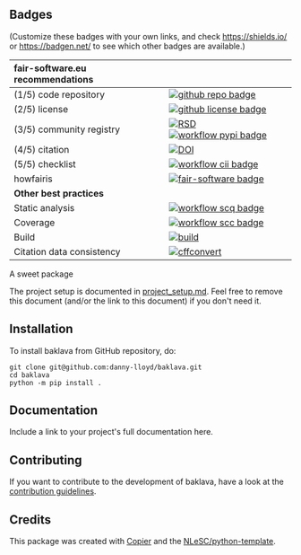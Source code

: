 ## Badges

(Customize these badges with your own links, and check https://shields.io/ or https://badgen.net/ to see which other badges are available.)

| fair-software.eu recommendations | |
| :-- | :--  |
| (1/5) code repository              | [![github repo badge](https://img.shields.io/badge/github-repo-000.svg?logo=github&labelColor=gray&color=blue)](https://github.com/danny-lloyd/baklava) |
| (2/5) license                      | [![github license badge](https://img.shields.io/github/license/danny-lloyd/baklava)](https://github.com/danny-lloyd/baklava) |
| (3/5) community registry           | [![RSD](https://img.shields.io/badge/rsd-baklava-00a3e3.svg)](https://www.research-software.nl/software/baklava) [![workflow pypi badge](https://img.shields.io/pypi/v/baklava.svg?colorB=blue)](https://pypi.python.org/project/baklava/) |
| (4/5) citation                     | [![DOI](https://zenodo.org/badge/DOI/<replace-with-created-DOI>.svg)](https://doi.org/<replace-with-created-DOI>)|
| (5/5) checklist                    | [![workflow cii badge](https://bestpractices.coreinfrastructure.org/projects/<replace-with-created-project-identifier>/badge)](https://bestpractices.coreinfrastructure.org/projects/<replace-with-created-project-identifier>) |
| howfairis                          | [![fair-software badge](https://img.shields.io/badge/fair--software.eu-%E2%97%8F%20%20%E2%97%8F%20%20%E2%97%8F%20%20%E2%97%8F%20%20%E2%97%8B-yellow)](https://fair-software.eu) |
| **Other best practices**           | &nbsp; |
| Static analysis                    | [![workflow scq badge](https://sonarcloud.io/api/project_badges/measure?project=danny-lloyd_baklava&metric=alert_status)](https://sonarcloud.io/dashboard?id=danny-lloyd_baklava) |
| Coverage                           | [![workflow scc badge](https://sonarcloud.io/api/project_badges/measure?project=danny-lloyd_baklava&metric=coverage)](https://sonarcloud.io/dashboard?id=danny-lloyd_baklava) || Documentation                      | [![Documentation Status](https://readthedocs.org/projects/baklava/badge/?version=latest)](https://baklava.readthedocs.io/en/latest/?badge=latest) || **GitHub Actions**                 | &nbsp; |
| Build                              | [![build](https://github.com/danny-lloyd/baklava/actions/workflows/build.yml/badge.svg)](https://github.com/danny-lloyd/baklava/actions/workflows/build.yml) |
| Citation data consistency          | [![cffconvert](https://github.com/danny-lloyd/baklava/actions/workflows/cffconvert.yml/badge.svg)](https://github.com/danny-lloyd/baklava/actions/workflows/cffconvert.yml) || SonarCloud                         | [![sonarcloud](https://github.com/danny-lloyd/baklava/actions/workflows/sonarcloud.yml/badge.svg)](https://github.com/danny-lloyd/baklava/actions/workflows/sonarcloud.yml) || Link checker              | [![link-check](https://github.com/danny-lloyd/baklava/actions/workflows/link-check.yml/badge.svg)](https://github.com/danny-lloyd/baklava/actions/workflows/link-check.yml) |## How to use baklava

A sweet package

The project setup is documented in [project_setup.md](project_setup.md). Feel free to remove this document (and/or the link to this document) if you don't need it.

## Installation

To install baklava from GitHub repository, do:

```console
git clone git@github.com:danny-lloyd/baklava.git
cd baklava
python -m pip install .
```

## Documentation

Include a link to your project's full documentation here.

## Contributing

If you want to contribute to the development of baklava,
have a look at the [contribution guidelines](CONTRIBUTING.md).

## Credits

This package was created with [Copier](https://github.com/copier-org/copier) and the [NLeSC/python-template](https://github.com/NLeSC/python-template).
